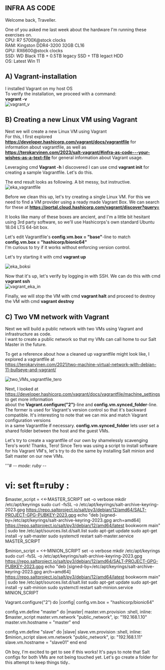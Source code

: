 ## INFRA AS CODE

Welcome back, Traveller.

One of you asked me last week about the hardware I'm running these exercises on.  
CPU: R7 5700X@stock clocks  
RAM: Kingston DDR4-3200 32GB CL16  
GPU: RX6600@stock clocks  
SSD: WD Black 1TB + 0.5TB legacy SSD + 1TB legact HDD  
OS: Latest Win 11  

## A) Vagrant-installation  

I installed Vagrant on my host OS  
To verify the installation, we proceed with a command:    
    **vagrant -v**  
![vagrant_v](https://github.com/user-attachments/assets/d78baf09-ebd9-4b18-b6db-c02f57a7a208)

## B) Creating a new Linux VM using Vagrant

Next we will create a new Linux VM using Vagrant  
For this, I first explored **https://developer.hashicorp.com/vagrant/docs/vagrantfile** for information about vagrantfile, as well as 
**https://terokarvinen.com/2023/salt-vagrant/#infra-as-code---your-wishes-as-a-text-file** for general information about Vagrant usage.

Leveraging cmd **Vagrant -h** I discovered I can use cmd **vagrant init** for creating a sample Vagrantfile. Let's do this.

The end result looks as following. A bit messy, but instructive.  
![eka_vagrantfile](https://github.com/user-attachments/assets/7ad07024-eaa6-4f7b-95a3-300366a70ca6)

Before we clean this up, let's try creating a single Linux VM. For this we need to find a VM provider using
a ready made Vagrant Box. We can search for these at **https://portal.cloud.hashicorp.com/vagrant/discover?query=**

It looks like many of these boxes are ancient, and I'm a little bit hesitant using 3rd party software, so we'll use Hashicorps's own
standard Ubuntu 18.04 LTS 64-bit box.  

Let's edit Vagrantfile's **config.vm.box = "base"**-line to match **config.vm.box = "hashicorp/bionic64"**  
I'm curious to try if it works without enforcing version control.  

Let's try starting it with cmd **vagrant up**  

![eka_boksi](https://github.com/user-attachments/assets/6bb11b0b-d843-45ca-b49d-a3035987d224)  

Now that it's up, let's verify by logging in with SSH. We can do this with cmd **vagrant ssh**  
![vagrant_eka_in](https://github.com/user-attachments/assets/2f9a4171-ebf9-4466-93bc-8a681adf453f)  

Finally, we will stop the VM with cmd **vagrant halt** and proceed to destroy the VM with cmd **vagrant destroy** 

## C) Two VM network with Vagrant

Next we will build a public network with two VMs using Vagrant and infrastructure as code.  
I want to create a public network so that my VMs can call home to our Salt Master in the future.  

To get a reference about how a cleaned up vagrantfile might look like, I explored a vagrantfile at  
https://terokarvinen.com/2021/two-machine-virtual-network-with-debian-11-bullseye-and-vagrant/  

![two_VMs_vagrantfile_tero](https://github.com/user-attachments/assets/53d12128-4dab-42d6-b89f-5b4b82db78a5)  

Next, I looked at https://developer.hashicorp.com/vagrant/docs/vagrantfile/machine_settings to get more information  
about the **Vagrant.configure("2")**-line and **config.vm.synced_folder**-line. The former is used for Vagrant's version
control so that it's backward compatible. It's interesting to note that we can mix and match Vagrant configuration versions  
in a same Vagrantfile if necessary. **config.vm.synced_folder** lets user set a shared folder between the host and the guest VMs.  

Let's try to create a vagrantfile of our own by shamelessly scavenging Tero's work! Thanks, Tero! Since Tero was using a script
to install software for his Vagrant VM's, let's try to do the same by installing Salt minion and Salt master on our new VMs.  

'''# -*- mode: ruby -*-
# vi: set ft=ruby :

$master_script = <<-MASTER_SCRIPT
set -o verbose
mkdir /etc/apt/keyrings
sudo curl -fsSL -o /etc/apt/keyrings/salt-archive-keyring-2023.gpg https://repo.saltproject.io/salt/py3/debian/12/amd64/SALT-PROJECT-GPG-PUBKEY-2023.gpg
echo "deb [signed-by=/etc/apt/keyrings/salt-archive-keyring-2023.gpg arch=amd64] https://repo.saltproject.io/salt/py3/debian/12/amd64/latest bookworm main" | sudo tee /etc/apt/sources.list.d/salt.list
sudo apt-get update
sudo apt-get install -y salt-master
sudo systemctl restart salt-master.service
MASTER_SCRIPT

$minion_script = <<-MINION_SCRIPT
set -o verbose
mkdir /etc/apt/keyrings
sudo curl -fsSL -o /etc/apt/keyrings/salt-archive-keyring-2023.gpg https://repo.saltproject.io/salt/py3/debian/12/amd64/SALT-PROJECT-GPG-PUBKEY-2023.gpg
echo "deb [signed-by=/etc/apt/keyrings/salt-archive-keyring-2023.gpg arch=amd64] https://repo.saltproject.io/salt/py3/debian/12/amd64/latest bookworm main" | sudo tee /etc/apt/sources.list.d/salt.list
sudo apt-get update
sudo apt-get install -y salt-minion
sudo systemctl restart salt-minion.service
MINION_SCRIPT

Vagrant.configure("2") do |config|
  config.vm.box = "hashicorp/bionic64"

  config.vm.define "master" do |master|
    master.vm.provision :shell, inline: $master_script
    master.vm.network "public_network", ip: "192.168.1.10"
    master.vm.hostname = "master"
  end

  config.vm.define "slave" do |slave|
    slave.vm.provision :shell, inline: $minion_script
    slave.vm.network "public_network", ip: "192.168.1.11"
    slave.vm.hostname = "slave01"
  end
end   

   Oh boy, I'm excited to get to see if this works! It's pays to note that Salt configs for both VMs are not being touched yet.
   Let's go create a folder for this attempt to keep things tidy..  
   

   

     
   
    
    
   
 














    
